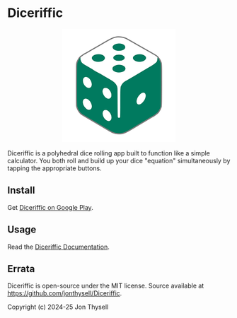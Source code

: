 # Diceriffic #

<p align="center">
<img src="./docs/icon.png" alt="Dicerrific Icon" />
</p>

Diceriffic is a polyhedral dice rolling app built to function like a simple calculator. You both roll and build up your dice "equation" simultaneously by tapping the appropriate buttons.

## Install ##

Get [Diceriffic on Google Play](https://play.google.com/store/apps/details?id=com.jonthysell.diceriffic&hl=en-US).

## Usage ##

Read the [Diceriffic Documentation](https://jonthysell.github.io/Diceriffic/).

## Errata ##

Diceriffic is open-source under the MIT license. Source available at https://github.com/jonthysell/Diceriffic.

Copyright (c) 2024-25 Jon Thysell
